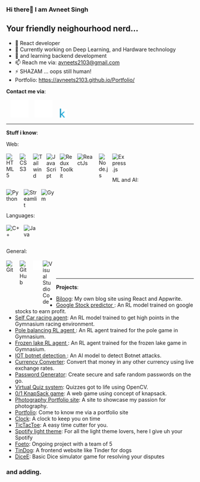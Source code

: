 ### Hi there👋 I am Avneet Singh
## Your friendly neighourhood nerd...

- 🧐 React developer
- 🔭 Currently working on Deep Learning, and Hardware technology
- 🌱 and learning backend development
- 📫 Reach me via: avneets2103@gmail.com
- ⚡ SHAZAM ... oops still human! 
- Portfolio: https://avneets2103.github.io/Portfolio/

**Contact me via**: 

&nbsp;&nbsp;
[![website](./img/linkedin-dark.svg)](https://www.linkedin.com/in/avneets2103/)
&nbsp;&nbsp;
[![website](./img/instagram-dark.svg)](https://www.instagram.com/avneet_singh_2103/?next=%2F)
&nbsp;&nbsp;
[![website](./img/kaggle)](https://www.kaggle.com/avneets2103)
<br>

<hr/>

**Stuff i know**:

Web:
<br/><br/>
<img align="left" alt="HTML5" width="26px" src="https://cdn.jsdelivr.net/gh/devicons/devicon/icons/html5/html5-original.svg" style="padding-right:10px;" />&nbsp;&nbsp;
<img align="left" alt="CSS3" width="26px" src="https://cdn.jsdelivr.net/gh/devicons/devicon/icons/css3/css3-original.svg" style="padding-right:10px;" />&nbsp;&nbsp;
<img align="left" alt="Tailwind" width="26px" src="https://github.com/avneets2103/avneets2103/assets/93909103/f7a5a77c-b7e3-44f0-9fd3-3ab09dda7de1" style="padding-right:10px;" />&nbsp;&nbsp;
<img align="left" alt="JavaScript" width="26px" src="https://cdn.jsdelivr.net/gh/devicons/devicon/icons/javascript/javascript-original.svg" style="padding-right:10px;" />&nbsp;&nbsp;
<img align='left' alt='Redux Toolkit' width='37px' src='https://github.com/avneets2103/avneets2103/assets/93909103/54f03d5a-29e2-4171-a074-440b1135f392' style="padding-right:10px;" />&nbsp;&nbsp;
<img align='left' alt='ReactJs' width='48px' src='https://github.com/avneets2103/avneets2103/assets/93909103/2cbb2fbb-2255-4333-b289-b474cb67ffdb' style="padding-right:10px;" />&nbsp;&nbsp;
<img align="left" alt="Node.js" width="26px" src="https://cdn.jsdelivr.net/gh/devicons/devicon/icons/nodejs/nodejs-original.svg" style="padding-right:10px;" />&nbsp;&nbsp;
<img align="left" alt="Express.js" width="37px" src="https://github.com/avneets2103/avneets2103/assets/93909103/1ef7af28-2ab2-4947-9a1b-54be5ab4f60d" style="padding-right:10px;" />&nbsp;&nbsp;

<br />

ML and AI:
<br/><br/>
<img align="left" alt="Python" width="37px" src="https://github.com/avneets2103/avneets2103/assets/93909103/4d734524-3eec-4007-87c3-fb6f802c58da" style="padding-right:10px;" />&nbsp;&nbsp;
<img align="left" alt="Streamlit" width="37px" src="https://github.com/avneets2103/avneets2103/assets/93909103/418f4c0e-655b-4b73-bfe3-faa46e1c599a" style="padding-right:10px;" />&nbsp;&nbsp;
<img align="left" alt="Gym" width="37px" src="https://github.com/avneets2103/avneets2103/assets/93909103/9ea2bf48-7715-4f8d-b158-7f60b9e73b98" style="padding-right:10px;" />&nbsp;&nbsp;

<br />

Languages: <br /><br />
<img align="left" alt="C++" width="37px" src="https://github.com/avneets2103/avneets2103/assets/93909103/0b40fa0b-3bb7-4ebe-bf5e-4fe41d90a6a5" style="padding-right:10px;" />&nbsp;&nbsp;
<img align="left" alt="Java" width="37px" src="https://github.com/avneets2103/avneets2103/assets/93909103/6081d9fc-5df9-4d17-8b62-bed6b8c90112" style="padding-right:10px;" />&nbsp;&nbsp;

<br />

General: <br /><br />
<img align="left" alt="Git" width="26px" src="https://cdn.jsdelivr.net/gh/devicons/devicon/icons/git/git-original.svg" style="padding-right:10px;" />&nbsp;&nbsp;
<img align="left" alt="GitHub" width="26px" src="https://user-images.githubusercontent.com/3369400/139447912-e0f43f33-6d9f-45f8-be46-2df5bbc91289.png" style="padding-right:10px;" />&nbsp;&nbsp;
<img align="left" alt="Terminal" width="26px" src="./img/terminal-dark.svg" />&nbsp;&nbsp;
<img align="left" alt="Visual Studio Code" width="26px" src="https://cdn.jsdelivr.net/gh/devicons/devicon/icons/vscode/vscode-original.svg" style="padding-right:10px;" />&nbsp;&nbsp;
<br /><br/>
<hr/>

**Projects**:

- [Biloog](https://github.com/avneets2103/BlogSite): My own blog site using React and Appwrite.
- [Google Stock predictor ](https://github.com/avneets2103/RL-stock-predictor): An RL model trained on google stocks to earn profit.
- [Self Car racing agent](https://github.com/avneets2103/Car-racing-RL): An RL model trained to get high points in the Gymnasium racing environment.
- [Pole balancing RL agent ](https://github.com/avneets2103/Pole-game-RL): An RL agent trained for the pole game in Gymnasium.
- [Frozen lake RL agent ](https://github.com/avneets2103/Frozen-lake-Gym-Game): An RL agent trained for the frozen lake game in Gymnasium.
- [IOT botnet detection ](https://github.com/avneets2103/IOT-botnet-frontend): An AI model to detect Botnet attacks.
- [Currency Converter](https://github.com/avneets2103/Currency-Converter): Convert that money in any other currency using live exchange rates.
- [Password Generator](https://github.com/avneets2103/Password-Generator): Create secure and safe random passwords on the go.
- [Virtual Quiz system](https://github.com/avneets2103/Virtual-Quiz): Quizzes got to life using OpenCV.
- [0/1 KnapSack game](https://github.com/avneets2103/0-1-KnapSack): A web game using concept of knapsack.
- [Photography Portfolio site](https://github.com/avneets2103/Photography-portfolio): A site to showcase my passion for photography.
- [Portfolio](https://github.com/avneets2103/Portfolio): Come to know me via a portfolio site 
- [Clock](https://github.com/avneets2103/Clocks): A clock to keep you on time
- [TicTacToe](https://github.com/avneets2103/Tic-Tac-Toe): A easy time cutter for you.
- [Spotify light theme](https://github.com/avneets2103/spotify-light-theme): For all the light theme lovers, here I give uh your Spotify
- [Foeto](https://github.com/avneets2103/Feoto): Ongoing project with a team of 5 
- [TinDog](https://github.com/avneets2103/TinDog): A frontend website like Tinder for dogs
- [DiceE](https://github.com/avneets2103/DiceE): Basic Dice simulator game for resolving your disputes
### and adding.
